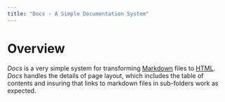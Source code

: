 ```yaml
---
title: "Docs - A Simple Documentation System"
---
```


Overview
========

*Docs* is a very simple system for transforming [Markdown](http://asdf.com) files to [HTML](http://).  *Docs* handles the details of page layout, which includes the table of contents and insuring that links to markdown files in sub-folders work as expected.

